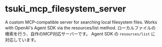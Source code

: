# tsuki_mcp_filesystem_server
A custom MCP-compatible server for searching local filesystem files. Works with OpenAI's Agent SDK via the resources/list method.  ローカルファイルの検索を行う、自作のMCP対応サーバーです。 Agent SDK の `resources/list` に対応しています。
